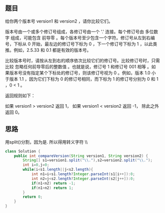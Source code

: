 ## 题目
给你两个版本号 version1 和 version2 ，请你比较它们。

版本号由一个或多个修订号组成，各修订号由一个 '.' 连接。每个修订号由 多位数字 组成，可能包含 前导零 。每个版本号至少包含一个字符。修订号从左到右编号，下标从 0 开始，最左边的修订号下标为 0 ，下一个修订号下标为 1 ，以此类推。例如，2.5.33 和 0.1 都是有效的版本号。

比较版本号时，请按从左到右的顺序依次比较它们的修订号。比较修订号时，只需比较 忽略任何前导零后的整数值 。也就是说，修订号 1 和修订号 001 相等 。如果版本号没有指定某个下标处的修订号，则该修订号视为 0 。例如，版本 1.0 小于版本 1.1 ，因为它们下标为 0 的修订号相同，而下标为 1 的修订号分别为 0 和 1 ，0 < 1 。

返回规则如下：

如果 version1 > version2 返回 1，
如果 version1 < version2 返回 -1，
除此之外返回 0。
## 思路
用split()分割，因为是. 所以得用转义字符 \\\
```java
class Solution {
    public int compareVersion(String version1, String version2) {
        String[] s1=version1.split("\\."),s2=version2.split("\\.");
        int i=0,j=0;
        while(i<s1.length||j<s2.length){
            int n1=i<s1.length?Integer.parseInt(s1[i++]):0;
            int n2=j<s2.length?Integer.parseInt(s2[j++]):0;
            if(n1<n2) return -1;
            if(n1>n2) return 1;
        }
        return 0;
    }
}
```
